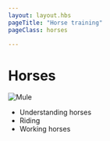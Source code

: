 ```yaml
---
layout: layout.hbs
pageTitle: "Horse training"
pageClass: horses

---
```


# Horses

![Mule](/assets/images/mule.jpg)

* Understanding horses
* Riding 
* Working horses
